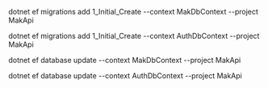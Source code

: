dotnet ef migrations add 1_Initial_Create --context MakDbContext --project MakApi

dotnet ef migrations add 1_Initial_Create --context AuthDbContext --project MakApi

dotnet ef database update --context MakDbContext --project MakApi

dotnet ef database update --context AuthDbContext --project MakApi